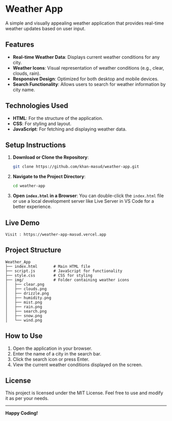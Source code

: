 # Weather App

A simple and visually appealing weather application that provides real-time weather updates based on user input.

## Features

- **Real-time Weather Data**: Displays current weather conditions for any city.
- **Weather Icons**: Visual representation of weather conditions (e.g., clear, clouds, rain).
- **Responsive Design**: Optimized for both desktop and mobile devices.
- **Search Functionality**: Allows users to search for weather information by city name.

## Technologies Used

- **HTML**: For the structure of the application.
- **CSS**: For styling and layout.
- **JavaScript**: For fetching and displaying weather data.

## Setup Instructions

1. **Download or Clone the Repository**:
   ```bash
   git clone https://github.com/khan-masud/weather-app.git
   ```

2. **Navigate to the Project Directory**:
   ```bash
   cd weather-app
   ```

3. **Open `index.html` in a Browser**:
   You can double-click the `index.html` file or use a local development server like Live Server in VS Code for a better experience.

## Live Demo

```
Visit : https://weather-app-masud.vercel.app
```

## Project Structure

```
Weather_App
├── index.html       # Main HTML file
├── script.js        # JavaScript for functionality
├── style.css        # CSS for styling
├── img/             # Folder containing weather icons
│   ├── clear.png
│   ├── clouds.png
│   ├── drizzle.png
│   ├── humidity.png
│   ├── mist.png
│   ├── rain.png
│   ├── search.png
│   ├── snow.png
│   └── wind.png
```

## How to Use

1. Open the application in your browser.
2. Enter the name of a city in the search bar.
3. Click the search icon or press Enter.
4. View the current weather conditions displayed on the screen.


## License

This project is licensed under the MIT License. Feel free to use and modify it as per your needs.

---

**Happy Coding!**
